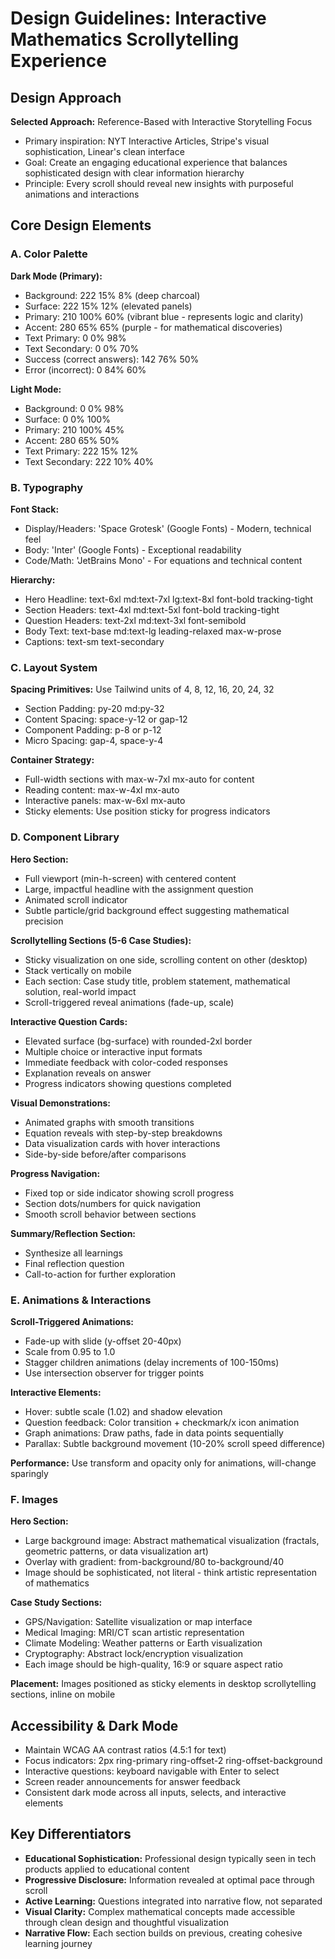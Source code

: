 # Design Guidelines: Interactive Mathematics Scrollytelling Experience

## Design Approach

**Selected Approach:** Reference-Based with Interactive Storytelling Focus
- Primary inspiration: NYT Interactive Articles, Stripe's visual sophistication, Linear's clean interface
- Goal: Create an engaging educational experience that balances sophisticated design with clear information hierarchy
- Principle: Every scroll should reveal new insights with purposeful animations and interactions

## Core Design Elements

### A. Color Palette

**Dark Mode (Primary):**
- Background: 222 15% 8% (deep charcoal)
- Surface: 222 15% 12% (elevated panels)
- Primary: 210 100% 60% (vibrant blue - represents logic and clarity)
- Accent: 280 65% 65% (purple - for mathematical discoveries)
- Text Primary: 0 0% 98%
- Text Secondary: 0 0% 70%
- Success (correct answers): 142 76% 50%
- Error (incorrect): 0 84% 60%

**Light Mode:**
- Background: 0 0% 98%
- Surface: 0 0% 100%
- Primary: 210 100% 45%
- Accent: 280 65% 50%
- Text Primary: 222 15% 12%
- Text Secondary: 222 10% 40%

### B. Typography

**Font Stack:**
- Display/Headers: 'Space Grotesk' (Google Fonts) - Modern, technical feel
- Body: 'Inter' (Google Fonts) - Exceptional readability
- Code/Math: 'JetBrains Mono' - For equations and technical content

**Hierarchy:**
- Hero Headline: text-6xl md:text-7xl lg:text-8xl font-bold tracking-tight
- Section Headers: text-4xl md:text-5xl font-bold tracking-tight
- Question Headers: text-2xl md:text-3xl font-semibold
- Body Text: text-base md:text-lg leading-relaxed max-w-prose
- Captions: text-sm text-secondary

### C. Layout System

**Spacing Primitives:** Use Tailwind units of 4, 8, 12, 16, 20, 24, 32
- Section Padding: py-20 md:py-32
- Content Spacing: space-y-12 or gap-12
- Component Padding: p-8 or p-12
- Micro Spacing: gap-4, space-y-4

**Container Strategy:**
- Full-width sections with max-w-7xl mx-auto for content
- Reading content: max-w-4xl mx-auto
- Interactive panels: max-w-6xl mx-auto
- Sticky elements: Use position sticky for progress indicators

### D. Component Library

**Hero Section:**
- Full viewport (min-h-screen) with centered content
- Large, impactful headline with the assignment question
- Animated scroll indicator
- Subtle particle/grid background effect suggesting mathematical precision

**Scrollytelling Sections (5-6 Case Studies):**
- Sticky visualization on one side, scrolling content on other (desktop)
- Stack vertically on mobile
- Each section: Case study title, problem statement, mathematical solution, real-world impact
- Scroll-triggered reveal animations (fade-up, scale)

**Interactive Question Cards:**
- Elevated surface (bg-surface) with rounded-2xl border
- Multiple choice or interactive input formats
- Immediate feedback with color-coded responses
- Explanation reveals on answer
- Progress indicators showing questions completed

**Visual Demonstrations:**
- Animated graphs with smooth transitions
- Equation reveals with step-by-step breakdowns
- Data visualization cards with hover interactions
- Side-by-side before/after comparisons

**Progress Navigation:**
- Fixed top or side indicator showing scroll progress
- Section dots/numbers for quick navigation
- Smooth scroll behavior between sections

**Summary/Reflection Section:**
- Synthesize all learnings
- Final reflection question
- Call-to-action for further exploration

### E. Animations & Interactions

**Scroll-Triggered Animations:**
- Fade-up with slide (y-offset 20-40px)
- Scale from 0.95 to 1.0
- Stagger children animations (delay increments of 100-150ms)
- Use intersection observer for trigger points

**Interactive Elements:**
- Hover: subtle scale (1.02) and shadow elevation
- Question feedback: Color transition + checkmark/x icon animation
- Graph animations: Draw paths, fade in data points sequentially
- Parallax: Subtle background movement (10-20% scroll speed difference)

**Performance:** Use transform and opacity only for animations, will-change sparingly

### F. Images

**Hero Section:**
- Large background image: Abstract mathematical visualization (fractals, geometric patterns, or data visualization art)
- Overlay with gradient: from-background/80 to-background/40
- Image should be sophisticated, not literal - think artistic representation of mathematics

**Case Study Sections:**
- GPS/Navigation: Satellite visualization or map interface
- Medical Imaging: MRI/CT scan artistic representation
- Climate Modeling: Weather patterns or Earth visualization
- Cryptography: Abstract lock/encryption visualization
- Each image should be high-quality, 16:9 or square aspect ratio

**Placement:** Images positioned as sticky elements in desktop scrollytelling sections, inline on mobile

## Accessibility & Dark Mode

- Maintain WCAG AA contrast ratios (4.5:1 for text)
- Focus indicators: 2px ring-primary ring-offset-2 ring-offset-background
- Interactive questions: keyboard navigable with Enter to select
- Screen reader announcements for answer feedback
- Consistent dark mode across all inputs, selects, and interactive elements

## Key Differentiators

- **Educational Sophistication:** Professional design typically seen in tech products applied to educational content
- **Progressive Disclosure:** Information revealed at optimal pace through scroll
- **Active Learning:** Questions integrated into narrative flow, not separated
- **Visual Clarity:** Complex mathematical concepts made accessible through clean design and thoughtful visualization
- **Narrative Flow:** Each section builds on previous, creating cohesive learning journey